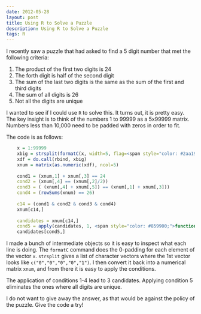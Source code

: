 ```yaml
---
date: 2012-05-28
layout: post
title: Using R to Solve a Puzzle
description: Using R to Solve a Puzzle
tags: R
---
```


I recently saw a puzzle that had asked to find a 5 digit number that met the following criteria: 

  1. The product of the first two digits is 24 
  2. The forth digit is half of the second digit 
  3. The sum of the last two digits is the same as the sum of the first and third digits 
  4. The sum of all digits is 26 
  5. Not all the digits are unique 
  

I wanted to see if I could use `R` to solve this. It turns out, it is pretty easy. The key insight is to think of the numbers 1 to 99999 as a 5x99999 matrix. Numbers less than 10,000 need to be padded with zeros in order to fit. 

The code is as follows: 

   
``` r    
    x = 1:99999
    xbig = strsplit(formatC(x, width=5, flag=<span style="color: #2aa198;">"0"</span>), <span style="color: #2aa198;">""</span>)
    xdf = do.call(rbind, xbig)
    xnum = matrix(as.numeric(xdf), ncol=5)
    
    cond1 = (xnum,1] + xnum[,3] == 24
    cond2 = (xnum[,4] == (xnum[,2]/2))
    cond3 = ( (xnum[,4] + xnum[,5]) == (xnum[,1] + xnum[,3]))
    cond4 = (rowSums(xnum) == 26)
    
    c14 = (cond1 & cond2 & cond3 & cond4)
    xnum[c14,]
    
    candidates = xnum[c14,]
    cond5 = apply(candidates, 1, <span style="color: #859900;">function</span>(x) length(unique(x)) < 5)
    candidates[cond5,] 
```    
    

  

I made a bunch of intermediate objects so it is easy to inspect what each line is doing. The `formatC` command does the 0-padding for each element of the vector `x`. `strsplit` gives a list of character vectors where the 1st vector looks like `c("0","0","0","0","1")`. I then convert it back into a numerical matrix `xnum`, and from there it is easy to apply the conditions. 

The application of conditions 1-4 lead to 3 candidates. Applying condition 5 eliminates the ones where all digits are unique. 

I do not want to give away the answer, as that would be against the policy of the puzzle. Give the code a try! 
